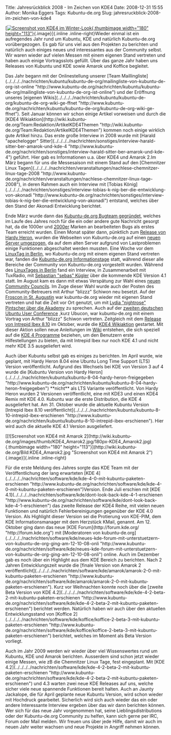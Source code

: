 Title: Jahresrückblick 2008 - Im Zeichen von KDE4
Date: 2008-12-31 15:55
Author: Monika Eggers
Tags: Kubuntu-de.org
Slug: jahresruckblick-2008-im-zeichen-von-kde4

[[![Screenshot von KDE4 im
Winter-Look](http://wiki.kubuntu-de.org/images/thumb/KDE4_Winter.jpg/180px-KDE4_Winter.jpg){.thumbimage
width="180"
height="113"}](http://wiki.kubuntu-de.org/Bild:KDE4_Winter.jpg "Screenshot von KDE4 im Winter-Look"){.image}]{.inline
.inline-right}Wieder einmal ist ein aufregendes Jahr rund um Kubuntu,
KDE und natürlich Kubuntu-de.org vorübergezogen. Es gab für uns viel aus
den Projekten zu berichten und natürlich auch einiges neues und
interessantes aus der Community selbst. Wir waren wieder auf vielen
Messen mit einem eigenen Stand vertreten und haben auch einige
Vortragsslots gefüllt. Über das ganze Jahr haben uns Releases von
Kubuntu und KDE sowie Amarok und Koffice begleitet.

</p>
Das Jahr begann mit der Onlinestellung unserer [Team
Maillingliste](../../../../nachrichten/kubuntu/kubuntu-de-org/mailingliste-von-kubuntu-de-org-ist-online "http://www.kubuntu-de.org/nachrichten/kubuntu/kubuntu-de-org/mailingliste-von-kubuntu-de-org-ist-online") und der Eröffnung unseres [eigenen
Wikis](../../../../nachrichten/kubuntu/kubuntu-de-org/kubuntu-de-org-wiki-ge-ffnet "http://www.kubuntu-de.org/nachrichten/kubuntu/kubuntu-de-org/kubuntu-de-org-wiki-ge-ffnet"). Seit Januar können wir schon einige Artikel vorweisen und durch
die [KDE4
Wikiaktion](http://wiki.kubuntu-de.org/Team:Redaktion/ArtikelKDE4Themen "http://wiki.kubuntu-de.org/Team:Redaktion/ArtikelKDE4Themen") kommen noch einige wirklich gute Artikel hinzu. Das erste große
Interview in 2008 wurde mit [Harald "apachelogger"
Sitter](../../../../nachrichten/sonstiges/interview-harald-sitter-ber-amarok-und-kde-4 "http://www.kubuntu-de.org/nachrichten/sonstiges/interview-harald-sitter-ber-amarok-und-kde-4") geführt. Hier gab es Informationen u.a. über KDE4 und Amarok 2.Im
März begann für uns die Messesaison mit einem Stand auf den [Chemnitzer
Linux
Tagen](../../../../nachrichten/veranstaltungen/nachlese-chemnitzer-linux-tage-2008 "http://www.kubuntu-de.org/nachrichten/veranstaltungen/nachlese-chemnitzer-linux-tage-2008"), in deren Rahmen auch ein Interview mit [Tobias
König](../../../../nachrichten/sonstiges/interview-tobias-k-nig-ber-die-entwicklung-von-akonadi "http://www.kubuntu-de.org/nachrichten/sonstiges/interview-tobias-k-nig-ber-die-entwicklung-von-akonadi") entstand, welches über den Stand der Akonadi Entwicklung
berichtet.

</p>
<!--break--><!--break-->

Ende März wurde dann das [Kubuntu-de.org Bugteam
gegründet](../../../../nachrichten/kubuntu/kubuntu-de-org/kubuntu-de-org-bugteam-gegr-ndet "http://www.kubuntu-de.org/nachrichten/kubuntu/kubuntu-de-org/kubuntu-de-org-bugteam-gegr-ndet"), welches im Laufe des Jahres noch für die ein oder andere gute
Nachricht gesorgt hat, da die 1000er und
[2000er](../../../../nachrichten/kubuntu/kubuntu-de-org/kubuntu-de-org-bugteam-knackt-die-2000er-marke "http://www.kubuntu-de.org/nachrichten/kubuntu/kubuntu-de-org/kubuntu-de-org-bugteam-knackt-die-2000er-marke") Marken an bearbeiteten Bugs als erstes Team erreicht wurden.
Einen Monat später dann, pünktlich zum [Release von Hardy
Heron](../../../../nachrichten/kubuntu/kubuntu-8-04-hardy-heron-freigegeben "http://www.kubuntu-de.org/nachrichten/kubuntu/kubuntu-8-04-hardy-heron-freigegeben"), wurden die Webseiten von Kubuntu-de.org auf einen [neuen Server
umgezogen](../../../../nachrichten/kubuntu/kubuntu-de-org/serverumzug-von-kubuntu-de-org "http://www.kubuntu-de.org/nachrichten/kubuntu/kubuntu-de-org/serverumzug-von-kubuntu-de-org"), da auf dem alten Server aufgrund von Lastproblemen einige
Funktionen abgeschaltet werden mussten. Eine Woche vor dem [LinuxTag in
Berlin](../../../../nachrichten/kubuntu/kubuntu-auf-dem-linuxtag-2008-in-berlin "http://www.kubuntu-de.org/nachrichten/kubuntu/kubuntu-auf-dem-linuxtag-2008-in-berlin"), wo Kubuntu-de.org mit einem eigenen Stand vertreten war, fanden
die [Kubuntu-de.org
Informationstage](../../../../nachrichten/kubuntu/kubuntu-de-org/kubuntu-de-org-informationstage-2008-vom-23-24-mai "http://www.kubuntu-de.org/nachrichten/kubuntu/kubuntu-de-org/kubuntu-de-org-informationstage-2008-vom-23-24-mai") statt, während dieser alle Bereiche der Community von
Kubuntu-de.org vorgestellt wurden. Während des [LinuxTages in
Berlin](../../../../nachrichten/veranstaltungen/nachlese-linuxtag-2008 "http://www.kubuntu-de.org/nachrichten/veranstaltungen/nachlese-linuxtag-2008") fand ein Interview, in Zusammenarbeit mit TuxRadio, mit
[Sebastian "sebas"
Kügler](../../../../nachrichten/sonstiges/interview-sebastian-kuegler-ueber-kde-4-1 "http://www.kubuntu-de.org/nachrichten/sonstiges/interview-sebastian-kuegler-ueber-kde-4-1") über die kommende KDE Version 4.1 statt. Im August kam es dann
mit etwas Verspätung zur Wahl eines [neuen Community
Councils](../../../../nachrichten/kubuntu/kubuntu-de-org/neues-community-council-im-august-08 "http://www.kubuntu-de.org/nachrichten/kubuntu/kubuntu-de-org/neues-community-council-im-august-08"). Im Zuge dieser Wahl wurde auch der Posten des
Community-Betreuers mit Arthur "blizzz" Schiwon neu besetzt. Auf der
[Froscon in St.
Augustin](../../../../nachrichten/veranstaltungen/nachlese-froscon-2008 "http://www.kubuntu-de.org/nachrichten/veranstaltungen/nachlese-froscon-2008") war kubuntu-de.org wieder mit eigenen Stand vertreten und hat die
Zeit vor Ort genutzt, um mit [Lydia "nightrose" Pintscher über die
Akademy](../../../../nachrichten/sonstiges/interview-mit-lydia-pintscher-zur-akademy-2008 "http://www.kubuntu-de.org/nachrichten/sonstiges/interview-mit-lydia-pintscher-zur-akademy-2008") zu sprechen. Auch auf der [zweiten deutschen Ubuntu User
Conference](../../../../nachrichten/veranstaltungen/zweite-deutsche-ubuntu-user-conference-ubucon-vom-17-bis-19-10-08 "http://www.kubuntu-de.org/nachrichten/veranstaltungen/zweite-deutsche-ubuntu-user-conference-ubucon-vom-17-bis-19-10-08") ,kurz Ubucon, war kubuntu-de.org mit einem Vortrag von Arthur
"blizzz" Schiwon vertreten. Zeitgleich mit dem [Release von Intrepid
Ibex
8.10](../../../../nachrichten/kubuntu/kubuntu-8-10-intrepid-ibex-erschienen "http://www.kubuntu-de.org/nachrichten/kubuntu/kubuntu-8-10-intrepid-ibex-erschienen") im Oktober, wurde die [KDE4
Wikiaktion](../../../../nachrichten/kubuntu/kubuntu-de-org/mach-das-wiki-fit-fuer-kubuntu-8-10-intrepid-ibex-und-kde-4 "http://www.kubuntu-de.org/nachrichten/kubuntu/kubuntu-de-org/mach-das-wiki-fit-fuer-kubuntu-8-10-intrepid-ibex-und-kde-4") gestartet. Mit dieser Aktion sollen neue Anleitungen im
[Wiki](http://wiki.kubuntu-de.org/ "http://wiki.kubuntu-de.org") entstehen, die sich speziell auf die [KDE 4
Programme](http://wiki.kubuntu-de.org/Team:Redaktion/ArtikelKDE4Themen "http://wiki.kubuntu-de.org/Team:Redaktion/ArtikelKDE4Themen") beziehen, um den Benutzern erste Hilfestellungen zu bieten, da
mit Intrepid Ibex nur noch KDE 4.1 und nicht mehr KDE 3.5 ausgeliefert
wird.

</p>
Auch über Kubuntu selbst gab es einiges zu berichten. Im April wurde,
wie geplant, mit Hardy Heron 8.04 eine Ubuntu Long Time Support (LTS)
Version veröffentlicht. Aufgrund des Wechsels bei KDE von Version 3 auf
4 wurde die [Kubuntu Version von Hardy
Heron](../../../../nachrichten/kubuntu/kubuntu-8-04-hardy-heron-freigegeben "http://www.kubuntu-de.org/nachrichten/kubuntu/kubuntu-8-04-hardy-heron-freigegeben") **nicht** als LTS Variante veröffentlicht. Von Hardy Heron wurden
2 Versionen veröffentlicht, eine mit KDE3 und einen KDE4 Remix mit KDE
4.0. Kubuntu war die erste Distribution, die KDE 4 ausgeliefert hat. Am
31. Oktober wurde die aktuelle Kubuntu Version [Intrepid Ibex 8.10
veröffentlicht](../../../../nachrichten/kubuntu/kubuntu-8-10-intrepid-ibex-erschienen "http://www.kubuntu-de.org/nachrichten/kubuntu/kubuntu-8-10-intrepid-ibex-erschienen"). Hier wird auch die aktuelle KDE 4.1 Version ausgeliefert.

</p>
[[![Screenshot von KDE4 mit Amarok
2](http://wiki.kubuntu-de.org/images/thumb/KDE4_Amarok2.jpg/180px-KDE4_Amarok2.jpg){.thumbimage
width="180"
height="113"}](http://wiki.kubuntu-de.org/Bild:KDE4_Amarok2.jpg "Screenshot von KDE4 mit Amarok 2"){.image}]{.inline
.inline-right}

</p>
Für die erste Meldung des Jahres sorgte das KDE Team mit der
Veröffentlichung der lang erwarteten [KDE
4](../../../../nachrichten/software/kde/kde-4-0-mit-kubuntu-paketen-erschienen "http://www.kubuntu-de.org/nachrichten/software/kde/kde-4-0-mit-kubuntu-paketen-erschienen")Version. Ende Juli erschien mit [KDE
4.1](../../../../nachrichten/software/kde/dont-look-back-kde-4-1-erschienen "http://www.kubuntu-de.org/nachrichten/software/kde/dont-look-back-kde-4-1-erschienen") das zweite Release der KDE4 Reihe, mit vielen neuen Funktionen
und natürlich Fehlerbereinigungen gegenüber der KDE 4.0 Version. Als
Highlight dieser Version sei die Protierung von KDE-PIM, dem KDE
Informationsmanager mit dem Herzstück KMail, genannt. Am 12. Oktober
ging dann das neue [KDE
Forum](http://forum.kde.org/ "http://forum.kde.org")
mit [Moderatoren von
kubuntu-de.org](../../../../nachrichten/software/kde/neues-kde-forum-mit-unterstuetzern-von-kubuntu-de-org-ging-am-12-10-08-onli "http://www.kubuntu-de.org/nachrichten/software/kde/neues-kde-forum-mit-unterstuetzern-von-kubuntu-de-org-ging-am-12-10-08-onli") online. Auch im Dezember gab es noch über ein Highlight aus dem
KDE Bereich zu berichten. Nach 2 Jahren Entwicklungszeit wurde die
[finale Version von Amarok 2
veröffentlicht](../../../../nachrichten/software/kde/amarok/amarok-2-0-mit-kubuntu-paketen-erschienen "http://www.kubuntu-de.org/nachrichten/software/kde/amarok/amarok-2-0-mit-kubuntu-paketen-erschienen"). Kurz vor Weihnachten konnte noch über die [zweite Beta Version
von KDE
4.2](../../../../nachrichten/software/kde/kde-4-2-beta-2-mit-kubuntu-paketen-erschienen "http://www.kubuntu-de.org/nachrichten/software/kde/kde-4-2-beta-2-mit-kubuntu-paketen-erschienen") berichtet werden. Natürlich haben wir auch über den aktuellen
Entwicklungsstand von [Koffice
2](../../../../nachrichten/software/kde/koffice/koffice-2-beta-3-mit-kubuntu-paketen-erschienen "http://www.kubuntu-de.org/nachrichten/software/kde/koffice/koffice-2-beta-3-mit-kubuntu-paketen-erschienen") berichtet, welches im Moment als Beta Version vorliegt.

</p>
Auch im Jahr 2009 werden wir wieder über viel Wissenswertes rund um
Kubuntu, KDE und Amarok berichten. Ausserdem sind schon jetzt wieder
einige Messen, wie zB die Chemnitzer Linux Tage, fest eingeplant. Mit
[KDE
4.2](../../../../nachrichten/software/kde/kde-4-2-beta-2-mit-kubuntu-paketen-erschienen "http://www.kubuntu-de.org/nachrichten/software/kde/kde-4-2-beta-2-mit-kubuntu-paketen-erschienen") und 4.3 warten zwei neue KDE Releases auf uns, welche sicher
viele neue spannende Funktionen bereit halten. Auch an Jaunty Jackalope,
die für April geplante neue Kubuntu Version, wird schon wieder mit
Hochdruck gearbeitet. Sicherlich wird sich auch wieder das ein oder
andere Interessante Interview ergeben über das wir dann berichten
können. Wer sich für das neue Jahr vorgenommen hat, seine
Lieblingsdistributions oder der Kubuntu-de.org Community zu helfen, kann
sich gerne per IRC, Forum oder Mail melden. Wir freuen uns über jede
Hilfe, damit wir auch im neuen Jahr weiter wachsen und neue Projekte in
Angriff nehmen können.

</p>

